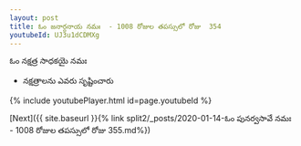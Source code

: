 ```yaml
---
layout: post
title: ఓం జనార్దనాయ నమః  - 1008 రోజుల తపస్సులో రోజు  354
youtubeId: UJ3u1dCDMXg
---
```

 
 
 ఓం నక్షత్ర సాధకయై నమః  
 
 -  నక్షత్రాలను ఎవరు సృష్టించారు 
 
  
 
  
 
 
 
 
 
 


{% include youtubePlayer.html id=page.youtubeId %}
 
[Next]({{ site.baseurl }}{% link  split2/_posts/2020-01-14-ఓం పునర్వసావే నమః  - 1008 రోజుల తపస్సులో రోజు  355.md%})
 
